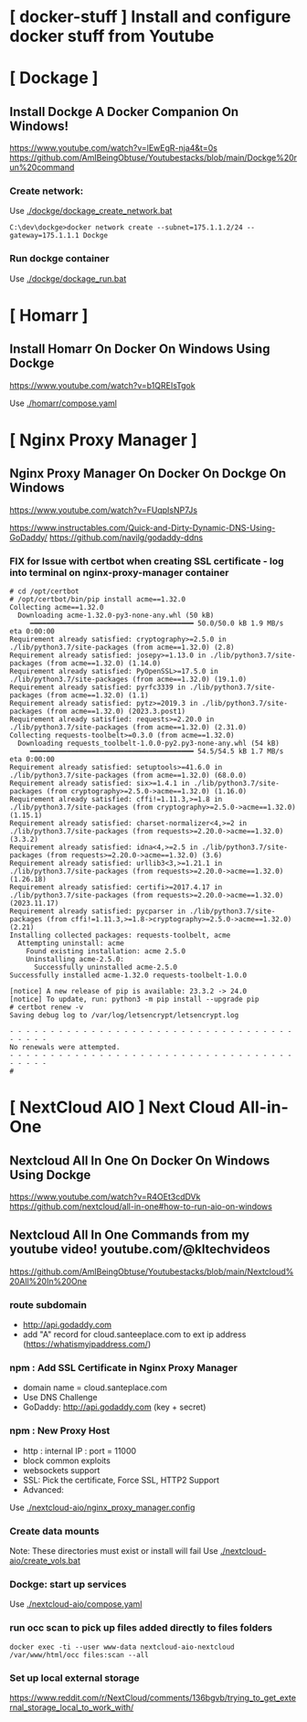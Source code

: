 [ docker-stuff ]  Install and configure docker stuff from Youtube
================================================================================

[ Dockage ]
================================================================================
## Install Dockge A Docker Companion On Windows!
https://www.youtube.com/watch?v=lEwEgR-nja4&t=0s
https://github.com/AmIBeingObtuse/Youtubestacks/blob/main/Dockge%20run%20command


### Create network:
Use [./dockge/dockage_create_network.bat](./dockge/dockage_create_network.bat)

```
C:\dev\dockge>docker network create --subnet=175.1.1.2/24 --gateway=175.1.1.1 Dockge
```

### Run dockge container

Use [./dockge/dockage_run.bat](./dockge/dockage_run.bat)

[ Homarr ]
================================================================================
## Install Homarr On Docker On Windows Using Dockge
https://www.youtube.com/watch?v=b1QREIsTgok

Use [./homarr/compose.yaml](./homarr/compose.yaml)

[ Nginx Proxy Manager ]
================================================================================
## Nginx Proxy Manager On Docker On Dockge On Windows
https://www.youtube.com/watch?v=FUqpIsNP7Js


https://www.instructables.com/Quick-and-Dirty-Dynamic-DNS-Using-GoDaddy/
https://github.com/navilg/godaddy-ddns


### FIX for Issue with certbot when creating SSL certificate - log into terminal on nginx-proxy-manager container
```
# cd /opt/certbot
# /opt/certbot/bin/pip install acme==1.32.0
Collecting acme==1.32.0
  Downloading acme-1.32.0-py3-none-any.whl (50 kB)
     ━━━━━━━━━━━━━━━━━━━━━━━━━━━━━━━━━━━━━━━━ 50.0/50.0 kB 1.9 MB/s eta 0:00:00
Requirement already satisfied: cryptography>=2.5.0 in ./lib/python3.7/site-packages (from acme==1.32.0) (2.8)
Requirement already satisfied: josepy>=1.13.0 in ./lib/python3.7/site-packages (from acme==1.32.0) (1.14.0)
Requirement already satisfied: PyOpenSSL>=17.5.0 in ./lib/python3.7/site-packages (from acme==1.32.0) (19.1.0)
Requirement already satisfied: pyrfc3339 in ./lib/python3.7/site-packages (from acme==1.32.0) (1.1)
Requirement already satisfied: pytz>=2019.3 in ./lib/python3.7/site-packages (from acme==1.32.0) (2023.3.post1)
Requirement already satisfied: requests>=2.20.0 in ./lib/python3.7/site-packages (from acme==1.32.0) (2.31.0)
Collecting requests-toolbelt>=0.3.0 (from acme==1.32.0)
  Downloading requests_toolbelt-1.0.0-py2.py3-none-any.whl (54 kB)
     ━━━━━━━━━━━━━━━━━━━━━━━━━━━━━━━━━━━━━━━━ 54.5/54.5 kB 1.7 MB/s eta 0:00:00
Requirement already satisfied: setuptools>=41.6.0 in ./lib/python3.7/site-packages (from acme==1.32.0) (68.0.0)
Requirement already satisfied: six>=1.4.1 in ./lib/python3.7/site-packages (from cryptography>=2.5.0->acme==1.32.0) (1.16.0)
Requirement already satisfied: cffi!=1.11.3,>=1.8 in ./lib/python3.7/site-packages (from cryptography>=2.5.0->acme==1.32.0) (1.15.1)
Requirement already satisfied: charset-normalizer<4,>=2 in ./lib/python3.7/site-packages (from requests>=2.20.0->acme==1.32.0) (3.3.2)
Requirement already satisfied: idna<4,>=2.5 in ./lib/python3.7/site-packages (from requests>=2.20.0->acme==1.32.0) (3.6)
Requirement already satisfied: urllib3<3,>=1.21.1 in ./lib/python3.7/site-packages (from requests>=2.20.0->acme==1.32.0) (1.26.18)
Requirement already satisfied: certifi>=2017.4.17 in ./lib/python3.7/site-packages (from requests>=2.20.0->acme==1.32.0) (2023.11.17)
Requirement already satisfied: pycparser in ./lib/python3.7/site-packages (from cffi!=1.11.3,>=1.8->cryptography>=2.5.0->acme==1.32.0) (2.21)
Installing collected packages: requests-toolbelt, acme
  Attempting uninstall: acme
    Found existing installation: acme 2.5.0
    Uninstalling acme-2.5.0:
      Successfully uninstalled acme-2.5.0
Successfully installed acme-1.32.0 requests-toolbelt-1.0.0

[notice] A new release of pip is available: 23.3.2 -> 24.0
[notice] To update, run: python3 -m pip install --upgrade pip
# certbot renew -v
Saving debug log to /var/log/letsencrypt/letsencrypt.log

- - - - - - - - - - - - - - - - - - - - - - - - - - - - - - - - - - - - - - - -
No renewals were attempted.
- - - - - - - - - - - - - - - - - - - - - - - - - - - - - - - - - - - - - - - -
#
```

[ NextCloud AIO ] Next Cloud All-in-One
================================================================================
## Nextcloud All In One On Docker On Windows Using Dockge
https://www.youtube.com/watch?v=R4OEt3cdDVk
https://github.com/nextcloud/all-in-one#how-to-run-aio-on-windows

## Nextcloud All In One Commands from my youtube video! youtube.com/@kltechvideos
https://github.com/AmIBeingObtuse/Youtubestacks/blob/main/Nextcloud%20All%20In%20One

### route subdomain
- http://api.godaddy.com
- add "A" record for cloud.santeeplace.com to ext ip address (https://whatismyipaddress.com/)

### npm : Add SSL Certificate in Nginx Proxy Manager
- domain name = cloud.santeplace.com
- Use DNS Challenge
- GoDaddy: http://api.godaddy.com (key + secret)

### npm : New Proxy Host
- http : internal IP : port = 11000
- block common exploits
- websockets support
- SSL: Pick the certificate, Force SSL, HTTP2 Support
- Advanced:

Use [./nextcloud-aio/nginx_proxy_manager.config](./nextcloud-aio/nginx_proxy_manager.config)

### Create data mounts

Note: These directories must exist or install will fail
Use [./nextcloud-aio/create_vols.bat](./nextcloud-aio/create_vols.bat)

### Dockge: start up services

Use [./nextcloud-aio/compose.yaml](./nextcloud-aio/compose.yaml)

### run occ scan to pick up files added directly to files folders

```
docker exec -ti --user www-data nextcloud-aio-nextcloud /var/www/html/occ files:scan --all
```


### Set up local external storage

https://www.reddit.com/r/NextCloud/comments/136bgvb/trying_to_get_external_storage_local_to_work_with/
